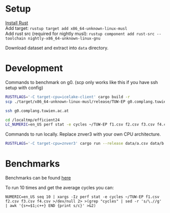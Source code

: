 # Setup

[Install Rust](https://www.rust-lang.org/tools/install)  
Add target: `rustup target add x86_64-unknown-linux-musl`  
Add rust src (required for nightly musl): `rustup component add rust-src --toolchain nightly-x86_64-unknown-linux-gnu`

Download dataset and extract into `data` directory.

# Development

Commands to benchmark on g0. (scp only works like this if you have ssh setup with config)

```sh
RUSTFLAGS='-C target-cpu=icelake-client' cargo build -r
scp ./target/x86_64-unknown-linux-musl/release/TUW-EP g0.complang.tuwien.ac.at:~

ssh g0.complang.tuwien.ac.at

cd /localtmp/efficient24
LC_NUMERIC=en_US perf stat -e cycles ~/TUW-EP f1.csv f2.csv f3.csv f4.csv|cat >/dev/null
```

Commands to run locally. Replace znver3 with your own CPU architecture.

```sh
RUSTFLAGS='-C target-cpu=znver3' cargo run --release data/a.csv data/b.csv data/c.csv data/d.csv | sort | diff - data/abcd.csv
```

# Benchmarks

Benchmarks can be found [here](stats.md)

To run 10 times and get the average cycles you can:

```
NUMERIC=en_US seq 10 | xargs -Iz perf stat -e cycles ~/TUW-EP f1.csv f2.csv f3.csv f4.csv >/dev/null 2> >(grep "cycles" | sed -r 's/\.//g' | awk '{s+=$1;c++} END {print s/c}' >&2)
```